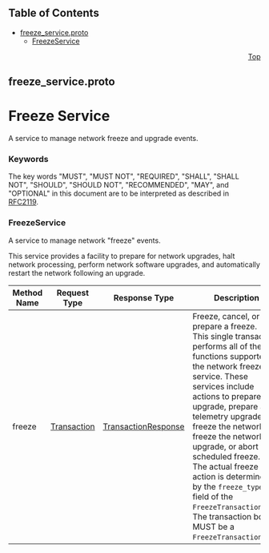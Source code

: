 ## Table of Contents

- [freeze_service.proto](#freeze_service-proto)
    - [FreezeService](#proto-FreezeService)
  



<a name="freeze_service-proto"></a>
<p align="right"><a href="#top">Top</a></p>

## freeze_service.proto
# Freeze Service
A service to manage network freeze and upgrade events.

### Keywords
The key words "MUST", "MUST NOT", "REQUIRED", "SHALL", "SHALL NOT",
"SHOULD", "SHOULD NOT", "RECOMMENDED", "MAY", and "OPTIONAL" in this
document are to be interpreted as described in [RFC2119](https://www.ietf.org/rfc/rfc2119).

 <!-- end messages -->

 <!-- end enums -->

 <!-- end HasExtensions -->


<a name="proto-FreezeService"></a>

### FreezeService
A service to manage network "freeze" events.

This service provides a facility to prepare for network upgrades, halt network processing,
perform network software upgrades, and automatically restart the network following an upgrade.

| Method Name | Request Type | Response Type | Description |
| ----------- | ------------ | ------------- | ------------|
| freeze | [Transaction](#proto-Transaction) | [TransactionResponse](#proto-TransactionResponse) | Freeze, cancel, or prepare a freeze.<br/> This single transaction performs all of the functions supported by the network freeze service. These services include actions to prepare an upgrade, prepare a telemetry upgrade, freeze the network, freeze the network for upgrade, or abort a scheduled freeze.<br/> The actual freeze action is determined by the `freeze_type` field of the `FreezeTransactionBody`.<br/> The transaction body MUST be a `FreezeTransactionBody`. |

 <!-- end services -->


